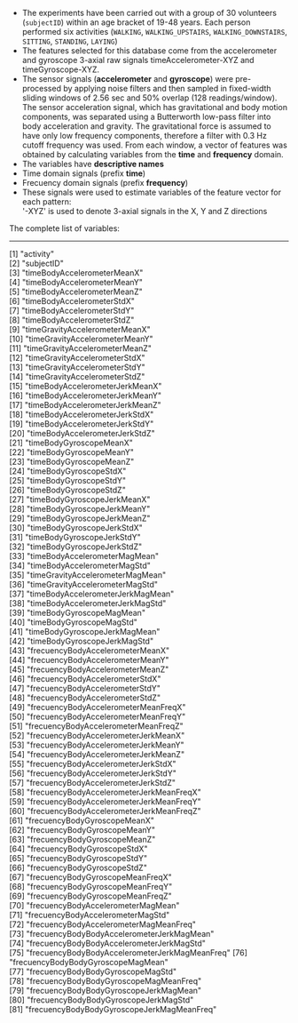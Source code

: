 - The experiments have been carried out with a group of 30 volunteers (`subjectID`) within an age bracket of 19-48 years. Each person performed six activities (`WALKING`, `WALKING_UPSTAIRS`, `WALKING_DOWNSTAIRS`, `SITTING`, `STANDING`, `LAYING`)
- The features selected for this database come from the accelerometer and gyroscope 3-axial raw signals timeAccelerometer-XYZ and timeGyroscope-XYZ.
- The sensor signals (**accelerometer** and **gyroscope**) were pre-processed by applying noise filters and then sampled in fixed-width sliding windows of 2.56 sec and 50% overlap (128 readings/window). The sensor acceleration signal, which has gravitational and body motion components, was separated using a Butterworth low-pass filter into body acceleration and gravity. The gravitational force is assumed to have only low frequency components, therefore a filter with 0.3 Hz cutoff frequency was used. From each window, a vector of features was obtained by calculating variables from the **time** and **frequency** domain.
- The variables have **descriptive names**
- Time domain signals (prefix **time**)
- Frecuency domain signals (prefix **frequency**)
- These signals were used to estimate variables of the feature vector for each pattern:  
'-XYZ' is used to denote 3-axial signals in the X, Y and Z directions

The complete list of variables:

_ _ _

 [1] "activity"                                     
 [2] "subjectID"                                    
 [3] "timeBodyAccelerometerMeanX"                   
 [4] "timeBodyAccelerometerMeanY"                   
 [5] "timeBodyAccelerometerMeanZ"                   
 [6] "timeBodyAccelerometerStdX"                    
 [7] "timeBodyAccelerometerStdY"                    
 [8] "timeBodyAccelerometerStdZ"                    
 [9] "timeGravityAccelerometerMeanX"                
[10] "timeGravityAccelerometerMeanY"                
[11] "timeGravityAccelerometerMeanZ"                
[12] "timeGravityAccelerometerStdX"                 
[13] "timeGravityAccelerometerStdY"                 
[14] "timeGravityAccelerometerStdZ"                 
[15] "timeBodyAccelerometerJerkMeanX"               
[16] "timeBodyAccelerometerJerkMeanY"               
[17] "timeBodyAccelerometerJerkMeanZ"               
[18] "timeBodyAccelerometerJerkStdX"                
[19] "timeBodyAccelerometerJerkStdY"                
[20] "timeBodyAccelerometerJerkStdZ"                
[21] "timeBodyGyroscopeMeanX"                       
[22] "timeBodyGyroscopeMeanY"                       
[23] "timeBodyGyroscopeMeanZ"                       
[24] "timeBodyGyroscopeStdX"                        
[25] "timeBodyGyroscopeStdY"                        
[26] "timeBodyGyroscopeStdZ"                        
[27] "timeBodyGyroscopeJerkMeanX"                   
[28] "timeBodyGyroscopeJerkMeanY"                   
[29] "timeBodyGyroscopeJerkMeanZ"                   
[30] "timeBodyGyroscopeJerkStdX"                    
[31] "timeBodyGyroscopeJerkStdY"                    
[32] "timeBodyGyroscopeJerkStdZ"                    
[33] "timeBodyAccelerometerMagMean"                 
[34] "timeBodyAccelerometerMagStd"                  
[35] "timeGravityAccelerometerMagMean"              
[36] "timeGravityAccelerometerMagStd"               
[37] "timeBodyAccelerometerJerkMagMean"             
[38] "timeBodyAccelerometerJerkMagStd"              
[39] "timeBodyGyroscopeMagMean"                     
[40] "timeBodyGyroscopeMagStd"                      
[41] "timeBodyGyroscopeJerkMagMean"                 
[42] "timeBodyGyroscopeJerkMagStd"                  
[43] "frecuencyBodyAccelerometerMeanX"              
[44] "frecuencyBodyAccelerometerMeanY"              
[45] "frecuencyBodyAccelerometerMeanZ"              
[46] "frecuencyBodyAccelerometerStdX"               
[47] "frecuencyBodyAccelerometerStdY"               
[48] "frecuencyBodyAccelerometerStdZ"               
[49] "frecuencyBodyAccelerometerMeanFreqX"          
[50] "frecuencyBodyAccelerometerMeanFreqY"          
[51] "frecuencyBodyAccelerometerMeanFreqZ"          
[52] "frecuencyBodyAccelerometerJerkMeanX"          
[53] "frecuencyBodyAccelerometerJerkMeanY"          
[54] "frecuencyBodyAccelerometerJerkMeanZ"          
[55] "frecuencyBodyAccelerometerJerkStdX"           
[56] "frecuencyBodyAccelerometerJerkStdY"           
[57] "frecuencyBodyAccelerometerJerkStdZ"           
[58] "frecuencyBodyAccelerometerJerkMeanFreqX"      
[59] "frecuencyBodyAccelerometerJerkMeanFreqY"      
[60] "frecuencyBodyAccelerometerJerkMeanFreqZ"      
[61] "frecuencyBodyGyroscopeMeanX"                  
[62] "frecuencyBodyGyroscopeMeanY"                  
[63] "frecuencyBodyGyroscopeMeanZ"                  
[64] "frecuencyBodyGyroscopeStdX"                   
[65] "frecuencyBodyGyroscopeStdY"                   
[66] "frecuencyBodyGyroscopeStdZ"                   
[67] "frecuencyBodyGyroscopeMeanFreqX"              
[68] "frecuencyBodyGyroscopeMeanFreqY"              
[69] "frecuencyBodyGyroscopeMeanFreqZ"              
[70] "frecuencyBodyAccelerometerMagMean"            
[71] "frecuencyBodyAccelerometerMagStd"             
[72] "frecuencyBodyAccelerometerMagMeanFreq"        
[73] "frecuencyBodyBodyAccelerometerJerkMagMean"    
[74] "frecuencyBodyBodyAccelerometerJerkMagStd"     
[75] "frecuencyBodyBodyAccelerometerJerkMagMeanFreq"
[76] "frecuencyBodyBodyGyroscopeMagMean"            
[77] "frecuencyBodyBodyGyroscopeMagStd"             
[78] "frecuencyBodyBodyGyroscopeMagMeanFreq"        
[79] "frecuencyBodyBodyGyroscopeJerkMagMean"        
[80] "frecuencyBodyBodyGyroscopeJerkMagStd"         
[81] "frecuencyBodyBodyGyroscopeJerkMagMeanFreq" 